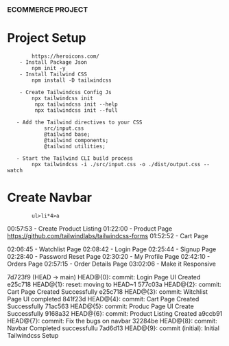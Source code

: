 ### ECOMMERCE PROJECT

#  Project Setup
            https://heroicons.com/ 
        - Install Package Json
            npm init -y
        - Install Tailwind CSS
            npm install -D tailwindcss
           
        - Create Tailwindcss Config Js
            npx tailwindcss init
             npx tailwindcss init --help   
             npx tailwindcss init --full

       - Add the Tailwind directives to your CSS
                src/input.css
                @tailwind base;
                @tailwind components;
                @tailwind utilities;      

       - Start the Tailwind CLI build process 
            npx tailwindcss -i ./src/input.css -o ./dist/output.css --watch

#   Create Navbar
            ul>li*4>a


00:57:53 - Create Product Listing
01:22:00 - Product Page
https://github.com/tailwindlabs/tailwindcss-forms
01:52:52 - Cart Page
          
02:06:45 - Watchlist Page
02:08:42 - Login Page
02:25:44 - Signup Page
02:28:40 - Password Reset Page
02:30:20 - My Profile Page
02:42:10 - Orders Page
02:57:15 - Order Details Page
03:02:06 - Make it Responsive


7d723f9 (HEAD -> main) HEAD@{0}: commit: Login Page UI Created
e25c718 HEAD@{1}: reset: moving to HEAD~1
577c03a HEAD@{2}: commit: Cart Page Created Successfully
e25c718 HEAD@{3}: commit: Witchlist Page UI completed
841f23d HEAD@{4}: commit: Cart Page Created Successfully
71ac563 HEAD@{5}: commit: Produc Page UI Create Successfully
9168a32 HEAD@{6}: commit: Product Listing Created
a9ccb91 HEAD@{7}: commit: Fix the bugs on navbar
32284be HEAD@{8}: commit: Navbar Completed successfullu
7ad6d13 HEAD@{9}: commit (initial): Initial Tailwindcss Setup